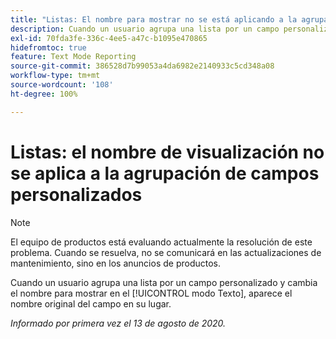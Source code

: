 ```yaml
---
title: "Listas: El nombre para mostrar no se está aplicando a la agrupación de campos personalizados"
description: Cuando un usuario agrupa una lista por un campo personalizado y cambia el nombre para mostrar en el modo Texto, aparece el nombre original del campo en su lugar.
exl-id: 70fda3fe-336c-4ee5-a47c-b1095e470865
hidefromtoc: true
feature: Text Mode Reporting
source-git-commit: 386528d7b99053a4da6982e2140933c5cd348a08
workflow-type: tm+mt
source-wordcount: '108'
ht-degree: 100%

---
```


# Listas: el nombre de visualización no se aplica a la agrupación de campos personalizados

>[!NOTE]
>
>El equipo de productos está evaluando actualmente la resolución de este problema. Cuando se resuelva, no se comunicará en las actualizaciones de mantenimiento, sino en los anuncios de productos.

Cuando un usuario agrupa una lista por un campo personalizado y cambia el nombre para mostrar en el [!UICONTROL modo Texto], aparece el nombre original del campo en su lugar.

_Informado por primera vez el 13 de agosto de 2020._
